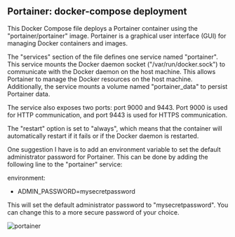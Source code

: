 ## Portainer: docker-compose deployment

This Docker Compose file deploys a Portainer container using the "portainer/portainer" image. Portainer is a graphical user interface (GUI) for managing Docker containers and images.

The "services" section of the file defines one service named "portainer". This service mounts the Docker daemon socket ("/var/run/docker.sock") to communicate with the Docker daemon on the host machine. This allows Portainer to manage the Docker resources on the host machine. Additionally, the service mounts a volume named "portainer_data" to persist Portainer data.

The service also exposes two ports: port 9000 and 9443. Port 9000 is used for HTTP communication, and port 9443 is used for HTTPS communication.

The "restart" option is set to "always", which means that the container will automatically restart if it fails or if the Docker daemon is restarted.

One suggestion I have is to add an environment variable to set the default administrator password for Portainer. This can be done by adding the following line to the "portainer" service:

environment:

- ADMIN_PASSWORD=mysecretpassword

This will set the default administrator password to "mysecretpassword". You can change this to a more secure password of your choice.

![portainer](https://www.portainer.io/hubfs/Edge%20Aug22/edge-mockup.png)